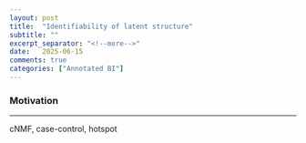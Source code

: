 ```yaml
---
layout: post
title:  "Identifiability of latent structure"
subtitle: ""
excerpt_separator: "<!--more-->"
date:	2025-06-15
comments: true
categories: ["Annotated BI"]
---
```



### Motivation
---
cNMF, case-control, hotspot
